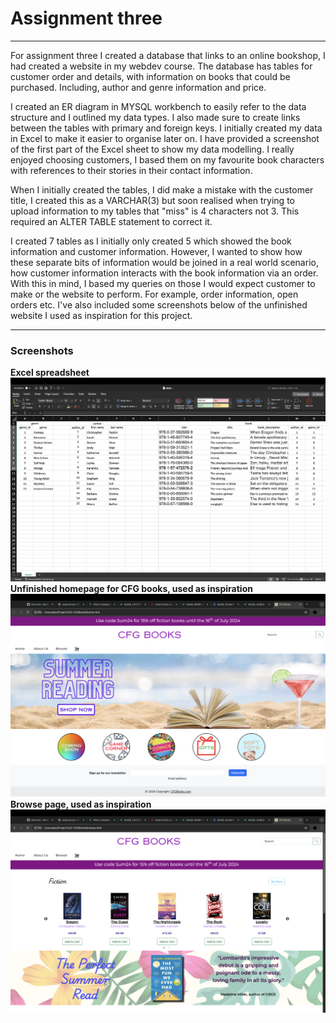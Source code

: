 # Assignment three
_____
For assignment three I created a database that links to an online bookshop, I had created a website in my webdev course. 
The database has tables for customer order and details, with information on books that could be purchased. Including, 
author and genre information and price. 

I created an ER diagram in MYSQL workbench to easily refer to the data structure and I outlined my data types. I also made sure to create
links between the tables with primary and foreign keys. I initially created my data in Excel to make it easier to organise
later on. I have provided a screenshot of the first part of the Excel sheet to show my data modelling. I really enjoyed
choosing customers, I based them on my favourite book characters with references to their stories in their contact information.

When I initially created the tables, I did make a mistake with the customer title, I created this as a VARCHAR(3) but soon 
realised when trying to upload information to my tables that "miss" is 4 characters not 3. This required an ALTER TABLE statement 
to correct it. 

I created 7 tables as I initially only created 5 which showed the book information and customer information. However, I 
wanted to show how these separate bits of information would be joined in a real world scenario, how customer information interacts
with the book information via an order. With this in mind, I based my queries on those I would expect customer to make or the website
to perform. For example, order information, open orders etc. I've also included some screenshots below of the unfinished website I used as inspiration for this project.

____

### Screenshots

**Excel spreadsheet**
![Excel spreadsheet](../Images/excel_table.png)
**Unfinished homepage for CFG books, used as inspiration**
![Homepage](../Images/homepage.png)
**Browse page, used as inspiration**
![Browse page](../Images/browse_page.png)
